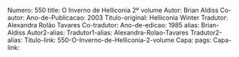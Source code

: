 Numero: 550
title: O Inverno de Helliconia 2º volume
Autor: Brian Aldiss
Co-autor: 
Ano-de-Publicacao: 2003
Titulo-original: Helliconia Winter
Tradutor: Alexandra Rolão Tavares
Co-tradutor: 
Ano-de-edicao: 1985
alias: Brian-Aldiss
Autor2-alias: 
Tradutor1-alias: Alexandra-Rolao-Tavares
Tradutor2-alias: 
Titulo-link: 550-O-Inverno-de-Helliconia-2-volume
Capa: 
pags: 
Capa-link: 